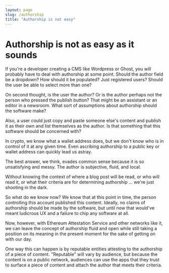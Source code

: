 ```yaml
---
layout: page
slug: /authorship
title: "Authorship is not easy"
---
```


# Authorship is not as easy as it sounds

If you're a developer creating a CMS like Wordpress or Ghost, you will probably have to deal with authorship at some point. Should
the author field be a dropdown? How should it be populated? Just registered users? Should the user be able to select
more than one?

On second thought, is the user the author? Or is the author perhaps not the person who pressed the publish button? That 
might be an assistant or an editor in a newsroom. What sort of assumptions about authorship should the software make?

Also, a user could just copy and paste someone else's content and publish it as their own and list themselves as the author.
Is that something that this software should be concerned with?

In crypto, we know what a wallet address does, but we don't know who is in control of it at any given time. Even ascribing
authorship to a public key or wallet address can quickly lead us astray.

The best answer, we think, evades common sense because it is so unsatisfying and messy. The author is subjective, fluid, and local.

Without knowing the context of where a blog post will be read, or who will read it, or what their criteria are for
determining authorship … we're just shooting in the dark.

So what do we know now? We know that at this point in time, the person controlling this account published this content. 
Ideally, no claims of authorship should be made by the software, but until now that would've meant ludicrous UX and
a failure to chip any software at all.

Now, however, with Ethereum Attestation Service and other networks like it, we can leave the concept of authorship fluid
and open while still taking a position on its meaning in the present moment for the sake of getting on with our day.

One way this can happen is by reputable entities attesting to the authorship of a piece of content. "Reputable" will vary
by audience, but because the content is on a public network, audiences can use the apps that they trust to surface a 
piece of content and attach the author that meets their criteria.

